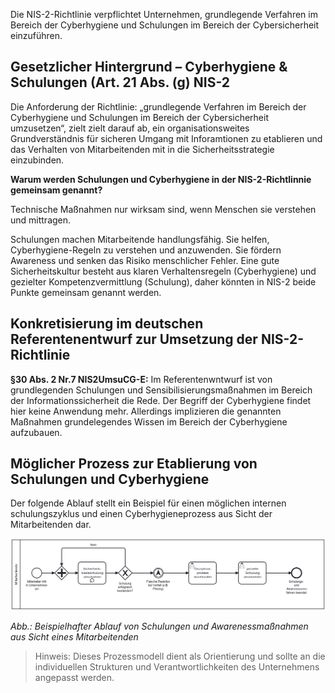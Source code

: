 Die NIS-2-Richtlinie verpflichtet Unternehmen, grundlegende Verfahren im Bereich der Cyberhygiene und Schulungen im Bereich der Cybersicherheit einzuführen. 


## Gesetzlicher Hintergrund – Cyberhygiene & Schulungen (Art. 21 Abs. (g) NIS-2

Die Anforderung der Richtlinie: „grundlegende Verfahren im Bereich der Cyberhygiene und Schulungen im Bereich der Cybersicherheit umzusetzen“, zielt zielt darauf ab, ein organisationsweites Grundverständnis für sicheren Umgang mit Inforamtionen zu etablieren und das Verhalten von Mitarbeitenden mit in die Sicherheitsstrategie einzubinden.

**Warum werden Schulungen und Cyberhygiene in der NIS-2-Richtlinnie gemeinsam genannt?**

Technische Maßnahmen nur wirksam sind, wenn Menschen sie verstehen und mittragen.

Schulungen machen Mitarbeitende handlungsfähig.
Sie helfen, Cyberhygiene-Regeln zu verstehen und anzuwenden.
Sie fördern Awareness und senken das Risiko menschlicher Fehler.
Eine gute Sicherheitskultur besteht aus klaren Verhaltensregeln (Cyberhygiene) und gezielter Kompetenzvermittlung (Schulung), daher könnten in NIS-2 beide Punkte gemeinsam genannt werden.

## Konkretisierung im deutschen Referentenentwurf zur Umsetzung der NIS-2-Richtlinie 
**§30 Abs. 2 Nr.7 NIS2UmsuCG-E:**
Im Referentenwntwurf ist von grundlegenden Schulungen und Sensibilisierungsmaßnahmen im Bereich der Informationssicherheit die Rede. Der Begriff der Cyberhygiene findet hier keine Anwendung mehr. Allerdings implizieren die genannten Maßnahmen grundelegendes Wissen im Bereich der Cyberhygiene aufzubauen. 

## Möglicher Prozess zur Etablierung von Schulungen und Cyberhygiene

Der folgende Ablauf stellt ein Beispiel für einen möglichen internen schulungszyklus und einen Cyberhygieneprozess aus Sicht der Mitarbeitenden dar.

![Prozessmodell zur Durchführung von Schulungen](media/Mitarbeiter_Schulung.png)

*Abb.: Beispielhafter Ablauf von Schulungen und Awarenessmaßnahmen aus Sicht eines Mitarbeitenden*

> Hinweis: Dieses Prozessmodell dient als Orientierung und sollte an die individuellen Strukturen und Verantwortlichkeiten des Unternehmens angepasst werden.




